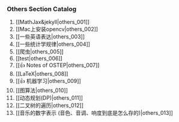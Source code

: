 ### Others Section Catalog

1. [[MathJax&jekyll|others_001]]
2. [[Mac上安装opencv|others_002]]
3. [[一些英语表达|others_003]]
4. [[一些统计学规律|others_004]]
5. [[爬虫|others_005]]
6. [[test|others_006]]
7. [[👍 Notes of OSTEP|others_007]]
8. [[LaTeX|others_008]]
9. [[👍 机器学习|others_009]]
10. [[图算法|others_010]]
11. [[动态规划(DP)|others_011]]
12. [[二叉树的遍历|others_012]]
13. [[音乐的数字表示 (音色、音调、响度到底是怎么存的)|others_013]]